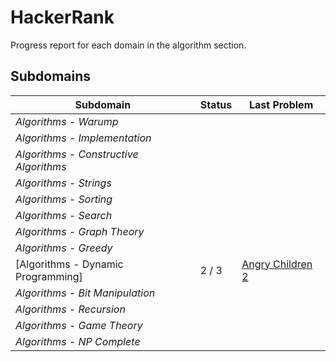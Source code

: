 # HackerRank

Progress report for each domain in the algorithm section.
## Subdomains

|Subdomain|Status|Last Problem|
|---|---|---|
|*Algorithms - Warump*||
|*Algorithms - Implementation*||
|*Algorithms - Constructive Algorithms*|||
|*Algorithms - Strings*|||
|*Algorithms - Sorting*|||
|*Algorithms - Search*|||
|*Algorithms - Graph Theory*|||
|*Algorithms - Greedy*|||
|[Algorithms - Dynamic Programming]|2 / 3|[Angry Children 2](https://www.hackerrank.com/challenges/angry-children-2/problem)|
|*Algorithms - Bit Manipulation*|||
|*Algorithms - Recursion*|||
|*Algorithms - Game Theory*|||
|*Algorithms - NP Complete*|||
